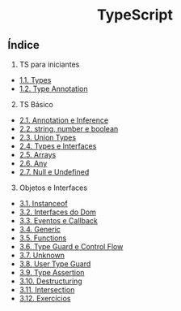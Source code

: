 <div align="center">

# TypeScript

</div>

## Índice
1. TS para iniciantes
- [1.1. Types](/front-end/typescript/1.%20typescript-para-iniciantes/1.1%20types/script.js)
- [1.2. Type Annotation](/front-end/typescript/1.%20typescript-para-iniciantes/1.2%20type-annotation/script.js)

2. TS Básico
- [2.1. Annotation e Inference](/front-end/typescript/2.%20typescript-basico/2.1.%20annotation-e-inference/script.ts)
- [2.2. string, number e boolean](/front-end/typescript/2.%20typescript-basico/2.2.%20string-number-e-boolean/script.ts)
- [2.3. Union Types](/front-end/typescript/2.%20typescript-basico/2.3.%20union-types/script.ts)
- [2.4. Types e Interfaces](/front-end/typescript/2.%20typescript-basico/2.4.%20types-e-interfaces/script.ts)
- [2.5. Arrays](/front-end/typescript/2.%20typescript-basico/2.5.%20arrays/script.ts)
- [2.6. Any](/front-end/typescript/2.%20typescript-basico/2.6.%20any/script.ts)
- [2.7. Null e Undefined](/front-end/typescript/2.%20typescript-basico/2.7.%20null-e-undefined/script.ts)

3. Objetos e Interfaces
- [3.1. Instanceof](/front-end/typescript/3.%20objetos-e-interfaces/3.1.%20instanceof/script.ts)
- [3.2. Interfaces do Dom](/front-end/typescript/3.%20objetos-e-interfaces/3.2.%20interfaces-dom/script.ts)
- [3.3. Eventos e Callback](/front-end/typescript/3.%20objetos-e-interfaces/3.3.%20eventos-e-callback/script.ts)
- [3.4. Generic](/front-end/typescript/3.%20objetos-e-interfaces/3.4.%20generic/script.ts)
- [3.5. Functions](/front-end/typescript/3.%20objetos-e-interfaces/3.5.%20functions/script.ts)
- [3.6. Type Guard e Control Flow](/front-end/typescript/3.%20objetos-e-interfaces/3.6.%20type-guard-e-control-flow/script.ts)
- [3.7. Unknown](/front-end/typescript/3.%20objetos-e-interfaces/3.7.%20unknown/script.ts)
- [3.8. User Type Guard](/front-end/typescript/3.%20objetos-e-interfaces/3.8.%20user-type-guard/script.ts)
- [3.9. Type Assertion](/front-end/typescript/3.%20objetos-e-interfaces/3.9.%20type-assertion/script.ts)
- [3.10. Destructuring](/front-end/typescript/3.%20objetos-e-interfaces/3.10.%20destructuring/script.ts)
- [3.11. Intersection](/front-end/typescript/3.%20objetos-e-interfaces/3.11.%20intersection/script.ts)
- [3.12. Exercícios](/front-end/typescript/3.%20objetos-e-interfaces/3.12.%20exercicios/script.ts)

